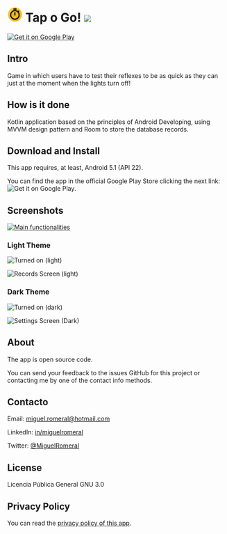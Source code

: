 # <img alt='mrCiphER=' src='https://raw.githubusercontent.com/miguelromeral/ReadySetGo/master/app/src/main/res/mipmap-xxxhdpi/ic_launcher_round.png' height="35" width="auto" /> Tap o Go! ![](https://img.shields.io/badge/android-5.1-green)

<a href='https://play.google.com/store/apps/details?id=es.miguelromeral.readysetgo&pcampaignid=pcampaignidMKT-Other-global-all-co-prtnr-py-PartBadge-Mar2515-1'><img alt='Get it on Google Play' src='https://play.google.com/intl/en_us/badges/static/images/badges/en_badge_web_generic.png' height="70" width="auto"/></a>

## Intro

Game in which users have to test their reflexes to be as quick as they can just at the moment when the lights turn off!

## How is it done

Kotlin application based on the principles of Android Developing, using MVVM design pattern and Room to store the database records.

## Download and Install

This app requires, at least, Android 5.1 (API 22).

You can find the app in the official Google Play Store clicking the next link: ![Get it on Google Play](https://play.google.com/store/apps/details?id=es.miguelromeral.readysetgo).

## Screenshots

[![Main functionalities](https://img.youtube.com/vi/Rb9I1WOFA44/0.jpg)](https://www.youtube.com/watch?v=Rb9I1WOFA44)

### Light Theme

![Turned on (light)](https://lh3.googleusercontent.com/qc7TPuL7bit192RJGFI-FyaiSMy4SsRiY6TezlfJnKKJLx8c8DjY0BAlPmtmWQ9fnBo=w1600-h734-rw)

![Records Screen (light)](https://lh3.googleusercontent.com/ieVcJ4Q5u-cN3OK62LZxZLu5Y6ed7PtAeivvFQCXCnai_hZVEnpC6l2rwAc5VWH-DAE=w1600-h734-rw)

### Dark Theme

![Turned on (dark)](https://lh3.googleusercontent.com/_3WNTRUW5uCc9v6uzRxgOoQdiHt0vfbDoU0kHmRw5UQ-2awAvQVEgrWMYFm1DeIQ4Sk=w1600-h734-rw)

![Settings Screen (Dark)](https://lh3.googleusercontent.com/F7IZnpS6LqdvxbuBTd56XJRT6cIAqrqLqWX27src9NmBvKkc68d6lLPB9ieWRxPnKQ=w1600-h734-rw)

## About

The app is open source code.

You can send your feedback to the issues GitHub for this project or contacting me by one of the contact info methods.

## Contacto

Email: [miguel.romeral@hotmail.com](mailto:miguel.romeral@hotmail.com)

LinkedIn: [in/miguelromeral](https://www.linkedin.com/in/miguelromeral/)

Twitter: [@MiguelRomeral](https://twitter.com/MiguelRomeral)

## License

Licencia Pública General GNU 3.0

## Privacy Policy

You can read the [privacy policy of this app](https://github.com/miguelromeral/ReadySetGo/blob/master/PRIVACY-POLICY.md).
